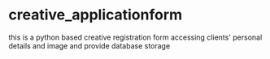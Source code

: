 # creative_applicationform
this is a python based  creative registration form accessing clients' personal details and image and provide database storage
